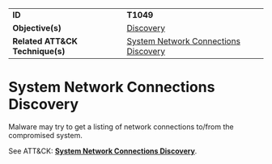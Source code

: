 |||
|---------|------------------------|
|**ID**|**T1049**|
|**Objective(s)**|[Discovery](https://github.com/MBCProject/mbc-markdown/tree/master/discovery)|
|**Related ATT&CK Technique(s)**|[System Network Connections Discovery](https://attack.mitre.org/techniques/T1049)|


System Network Connections Discovery
====================================
Malware may try to get a listing of network connections to/from the compromised system. 

See ATT&CK: [**System Network Connections Discovery**](https://attack.mitre.org/techniques/T1049).